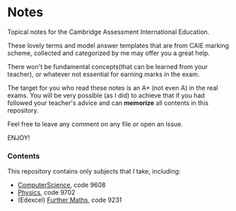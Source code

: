 # Notes

Topical notes for the Cambridge Assessment International Education.

These lovely terms and model answer templates that are from CAIE marking scheme, collected and categorized by me may offer you a great help.

There won't be fundamental concepts(that can be learned from your teacher), or whatever not essential for earning marks in the exam.

The target for you who read these notes is an A* (not even A) in the real exams. You will be very possible (as I did) to achieve that if you had followed your teacher's advice and
can **memorize** all contents in this repository.

Feel free to leave any comment on any file or open an issue.

ENJOY!

### Contents

This repository contains only subjects that I take, including:

- [ComputerScience](ComputerScience/), code 9608
- [Physics](Physics/README.md), code 9702
- (Edexcel) [Further Maths](FurtherMaths/), code 9231
